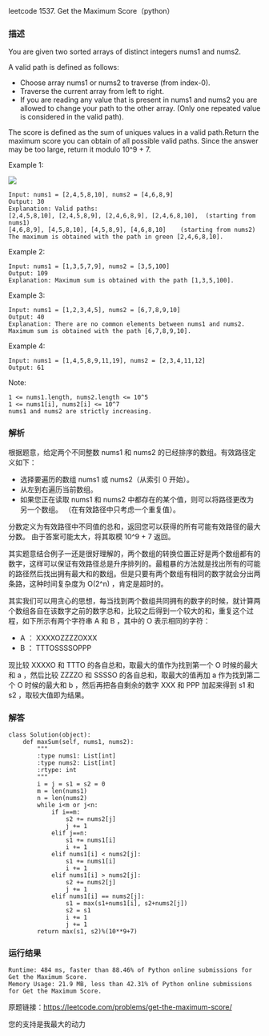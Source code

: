 leetcode  1537. Get the Maximum Score（python）

### 描述

You are given two sorted arrays of distinct integers nums1 and nums2.

A valid path is defined as follows:

* Choose array nums1 or nums2 to traverse (from index-0).
* Traverse the current array from left to right.
* If you are reading any value that is present in nums1 and nums2 you are allowed to change your path to the other array. (Only one repeated value is considered in the valid path).

The score is defined as the sum of uniques values in a valid path.Return the maximum score you can obtain of all possible valid paths. Since the answer may be too large, return it modulo 10^9 + 7.



Example 1:

![](https://assets.leetcode.com/uploads/2020/07/16/sample_1_1893.png)
	
	Input: nums1 = [2,4,5,8,10], nums2 = [4,6,8,9]
	Output: 30
	Explanation: Valid paths:
	[2,4,5,8,10], [2,4,5,8,9], [2,4,6,8,9], [2,4,6,8,10],  (starting from nums1)
	[4,6,8,9], [4,5,8,10], [4,5,8,9], [4,6,8,10]    (starting from nums2)
	The maximum is obtained with the path in green [2,4,6,8,10].


	
Example 2:


	Input: nums1 = [1,3,5,7,9], nums2 = [3,5,100]
	Output: 109
	Explanation: Maximum sum is obtained with the path [1,3,5,100].

Example 3:

	Input: nums1 = [1,2,3,4,5], nums2 = [6,7,8,9,10]
	Output: 40
	Explanation: There are no common elements between nums1 and nums2.
	Maximum sum is obtained with the path [6,7,8,9,10].

	
Example 4:

	Input: nums1 = [1,4,5,8,9,11,19], nums2 = [2,3,4,11,12]
	Output: 61




Note:

	1 <= nums1.length, nums2.length <= 10^5
	1 <= nums1[i], nums2[i] <= 10^7
	nums1 and nums2 are strictly increasing.


### 解析


根据题意，给定两个不同整数 nums1 和 nums2 的已经排序的数组。有效路径定义如下：

* 选择要遍历的数组 nums1 或 nums2（从索引 0 开始）。
* 从左到右遍历当前数组。
* 如果您正在读取 nums1 和 nums2 中都存在的某个值，则可以将路径更改为另一个数组。 （在有效路径中只考虑一个重复值）。

分数定义为有效路径中不同值的总和，返回您可以获得的所有可能有效路径的最大分数。 由于答案可能太大，将其取模 10^9 + 7 返回。

其实题意结合例子一还是很好理解的，两个数组的转换位置正好是两个数组都有的数字，这样可以保证有效路径总是升序排列的。最粗暴的方法就是找出所有的可能的路径然后找出拥有最大和的数组。但是只要有两个数组有相同的数字就会分出两条路，这种时间复杂度为 O(2^n) ，肯定是超时的。

其实我们可以用贪心的思想，每当找到两个数组共同拥有的数字的时候，就计算两个数组各自在该数字之前的数字总和，比较之后得到一个较大的和，重复这个过程，如下所示有两个字符串 A 和 B ，其中的 O 表示相同的字符：

* A ： XXXXOZZZZOXXX
* B ：   TTTOSSSSOPPP

现比较 XXXXO 和 TTTO 的各自总和，取最大的值作为找到第一个 O 时候的最大和 a ，然后比较 ZZZZO 和 SSSSO 的各自总和，取最大的值再加 a 作为找到第二个 O 时候的最大和 b ，然后再把各自剩余的数字 XXX 和 PPP 加起来得到 s1 和 s2 ，取较大值即为结果。


### 解答
				
	
	class Solution(object):
	    def maxSum(self, nums1, nums2):
	        """
	        :type nums1: List[int]
	        :type nums2: List[int]
	        :rtype: int
	        """
	        i = j = s1 = s2 = 0
	        m = len(nums1)
	        n = len(nums2)
	        while i<m or j<n:
	            if i==m:
	                s2 += nums2[j]
	                j += 1
	            elif j==n:
	                s1 += nums1[i]
	                i += 1
	            elif nums1[i] < nums2[j]:
	                s1 += nums1[i]
	                i += 1
	            elif nums1[i] > nums2[j]:
	                s2 += nums2[j]
	                j += 1
	            elif nums1[i] == nums2[j]:
	                s1 = max(s1+nums1[i], s2+nums2[j])
	                s2 = s1
	                i += 1
	                j += 1
	        return max(s1, s2)%(10**9+7)
	        
            	      
			
### 运行结果

	Runtime: 484 ms, faster than 88.46% of Python online submissions for Get the Maximum Score.
	Memory Usage: 21.9 MB, less than 42.31% of Python online submissions for Get the Maximum Score.


原题链接：https://leetcode.com/problems/get-the-maximum-score/



您的支持是我最大的动力
